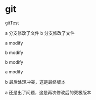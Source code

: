 # git
gitTest

a 分支修改了文件
b 分支修改了文件



a modify

b modify

b modify

a modify

b 最后处理冲突，这是最终版本

a 还是出了问题，这是再次修改后的究极版本
